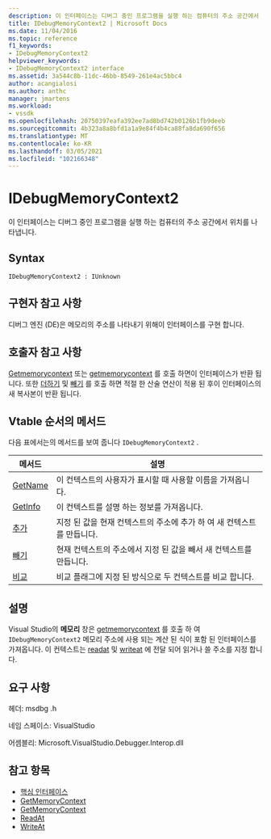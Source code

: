 ```yaml
---
description: 이 인터페이스는 디버그 중인 프로그램을 실행 하는 컴퓨터의 주소 공간에서 위치를 나타냅니다.
title: IDebugMemoryContext2 | Microsoft Docs
ms.date: 11/04/2016
ms.topic: reference
f1_keywords:
- IDebugMemoryContext2
helpviewer_keywords:
- IDebugMemoryContext2 interface
ms.assetid: 3a544c8b-11dc-46bb-8549-261e4ac5bbc4
author: acangialosi
ms.author: anthc
manager: jmartens
ms.workload:
- vssdk
ms.openlocfilehash: 20750397eafa392ee7ad8bd742b0126b1fb9deeb
ms.sourcegitcommit: 4b323a8a8bfd1a1a9e84f4b4ca88fa8da690f656
ms.translationtype: MT
ms.contentlocale: ko-KR
ms.lasthandoff: 03/05/2021
ms.locfileid: "102166348"
---
```

# <a name="idebugmemorycontext2"></a>IDebugMemoryContext2
이 인터페이스는 디버그 중인 프로그램을 실행 하는 컴퓨터의 주소 공간에서 위치를 나타냅니다.

## <a name="syntax"></a>Syntax

```
IDebugMemoryContext2 : IUnknown
```

## <a name="notes-for-implementers"></a>구현자 참고 사항
 디버그 엔진 (DE)은 메모리의 주소를 나타내기 위해이 인터페이스를 구현 합니다.

## <a name="notes-for-callers"></a>호출자 참고 사항
 [Getmemorycontext](../../../extensibility/debugger/reference/idebugproperty2-getmemorycontext.md) 또는 [getmemorycontext](../../../extensibility/debugger/reference/idebugreference2-getmemorycontext.md) 를 호출 하면이 인터페이스가 반환 됩니다. 또한 [더하기](../../../extensibility/debugger/reference/idebugmemorycontext2-add.md) 및 [빼기](../../../extensibility/debugger/reference/idebugmemorycontext2-subtract.md) 를 호출 하면 적절 한 산술 연산이 적용 된 후이 인터페이스의 새 복사본이 반환 됩니다.

## <a name="methods-in-vtable-order"></a>Vtable 순서의 메서드
 다음 표에서는의 메서드를 보여 줍니다 `IDebugMemoryContext2` .

|메서드|설명|
|------------|-----------------|
|[GetName](../../../extensibility/debugger/reference/idebugmemorycontext2-getname.md)|이 컨텍스트의 사용자가 표시할 때 사용할 이름을 가져옵니다.|
|[GetInfo](../../../extensibility/debugger/reference/idebugmemorycontext2-getinfo.md)|이 컨텍스트를 설명 하는 정보를 가져옵니다.|
|[추가](../../../extensibility/debugger/reference/idebugmemorycontext2-add.md)|지정 된 값을 현재 컨텍스트의 주소에 추가 하 여 새 컨텍스트를 만듭니다.|
|[빼기](../../../extensibility/debugger/reference/idebugmemorycontext2-subtract.md)|현재 컨텍스트의 주소에서 지정 된 값을 빼서 새 컨텍스트를 만듭니다.|
|[비교](../../../extensibility/debugger/reference/idebugmemorycontext2-compare.md)|비교 플래그에 지정 된 방식으로 두 컨텍스트를 비교 합니다.|

## <a name="remarks"></a>설명
 Visual Studio의 **메모리** 창은 [getmemorycontext](../../../extensibility/debugger/reference/idebugproperty2-getmemorycontext.md) 를 호출 하 여 `IDebugMemoryContext2` 메모리 주소에 사용 되는 계산 된 식이 포함 된 인터페이스를 가져옵니다. 이 컨텍스트는 [readat](../../../extensibility/debugger/reference/idebugmemorybytes2-readat.md) 및 [writeat](../../../extensibility/debugger/reference/idebugmemorybytes2-writeat.md) 에 전달 되어 읽거나 쓸 주소를 지정 합니다.

## <a name="requirements"></a>요구 사항
 헤더: msdbg .h

 네임 스페이스: VisualStudio

 어셈블리: Microsoft.VisualStudio.Debugger.Interop.dll

## <a name="see-also"></a>참고 항목
- [핵심 인터페이스](../../../extensibility/debugger/reference/core-interfaces.md)
- [GetMemoryContext](../../../extensibility/debugger/reference/idebugproperty2-getmemorycontext.md)
- [GetMemoryContext](../../../extensibility/debugger/reference/idebugreference2-getmemorycontext.md)
- [ReadAt](../../../extensibility/debugger/reference/idebugmemorybytes2-readat.md)
- [WriteAt](../../../extensibility/debugger/reference/idebugmemorybytes2-writeat.md)
